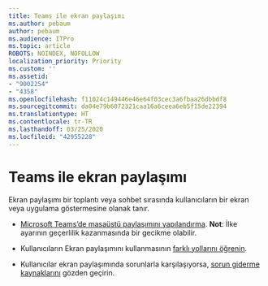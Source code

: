 ```yaml
---
title: Teams ile ekran paylaşımı
ms.author: pebaum
author: pebaum
ms.audience: ITPro
ms.topic: article
ROBOTS: NOINDEX, NOFOLLOW
localization_priority: Priority
ms.custom: ''
ms.assetid:
- "9002254"
- "4358"
ms.openlocfilehash: f11024c149446e46e64f03cec3a6fbaa26dbbdf8
ms.sourcegitcommit: da04e79b6072321caa16a6ceea6eb5f15de22394
ms.translationtype: HT
ms.contentlocale: tr-TR
ms.lasthandoff: 03/25/2020
ms.locfileid: "42955228"
---
```

# <a name="screen-sharing-with-teams"></a>Teams ile ekran paylaşımı

Ekran paylaşımı bir toplantı veya sohbet sırasında kullanıcıların bir ekran veya uygulama göstermesine olanak tanır.

- [Microsoft Teams’de masaüstü paylaşımını yapılandırma](https://docs.microsoft.com/microsoftteams/configure-desktop-sharing). **Not**: İlke ayarının geçerlilik kazanmasında bir gecikme olabilir. 

- Kullanıcıların Ekran paylaşımını kullanmasının [farklı yollarını öğrenin](https://docs.microsoft.com/microsoftteams/meeting-policies-in-teams#meeting-policy-settings---content-sharing). 

- Kullanıcılar ekran paylaşımında sorunlarla karşılaşıyorsa, [sorun giderme kaynaklarını](https://docs.microsoft.com/microsoftteams/connectivity-issues) gözden geçirin. 
